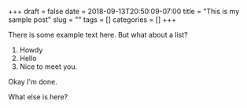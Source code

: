+++ 
draft = false
date = 2018-09-13T20:50:09-07:00
title = "This is my sample post"
slug = "" 
tags = []
categories = []
+++

There is some example text here. But what about a list?

1. Howdy
1. Hello
1. Nice to meet you.

Okay I'm done.

What else is here?